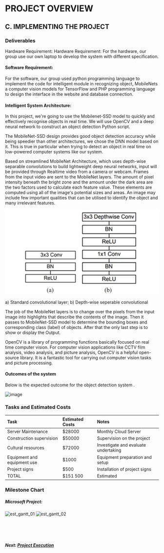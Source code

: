 # PROJECT OVERVIEW

## C. IMPLEMENTING THE PROJECT

### Deliverables

Hardware Requirement: Hardware Requirement: For the hardware, our group use our own laptop to develop the system with different specification.

#### Software Requirement:

For the software, our group used python programming language to implement the code for intelligent module in recognizing object, MobileNets a computer vision models for TensorFlow and PHP programming language to design the interface in the website and database connection.

#### Intelligent System Architecture:

In this project, we're going to use the Mobilenet-SSD model to quickly and effectively recognise objects in real time. We will use OpenCV and a deep neural network to construct an object detection Python script.

The MobileNet-SSD design provides good object detection accuracy while being speedier than other architectures, we chose the DNN model based on it. This is true in particular when trying to detect an object in real time on low-powered computer systems like our system. 

Based on streamlined MobileNet Architecture, which uses depth-wise separable convolutions to build lightweight deep neural networks, input will be provided through Realtime video from a camera or webcam. Frames from the input video are sent to the MobileNet layers. The amount of pixel intensity beneath the bright zone and the amount under the dark area are the two factors used to calculate each feature value. These elements are computed using all of the image's potential sizes and areas. An image may include few important qualities that can be utilised to identify the object and many irrelevant features.

![image](Assets/mobilenet.png)

a) Standard convolutional layer; b) Depth-wise seperable convolutional


The job of the MobileNet layers is to change over the pixels from the input image into highlights that describe the contents of the image. Then it passes to MobileNet-SSD model to determine the bounding boxes and corresponding class (label) of objects. After that the only last step is to show or display the Output.

OpenCV is a library of programming functions basically focused on real time computer vision. For computer vision applications like CCTV film analysis, video analysis, and picture analysis, OpenCV is a helpful open-source library. It is a fantastic tool for carrying out computer vision tasks and picture processing.




#### Outcomes of the system

Below is the expected outcome for the object detection system .

![image](https://user-images.githubusercontent.com/121591165/211705231-486cd6a6-f047-4412-b799-df5746a19b08.png)

### Tasks and Estimated Costs

|          Task               | Estimated Costs |         Notes                        |
| :---                        |  :---           |         :---                         |
| Server Maintenance          | $28000          | Monthly Cloud Server                 |
| Construction supervision    | $50000          | Supervision on the project           |
| Cultural resources          | $72000          | Investigate and evaluate undertaking |
| Equipment and equipment use | $1000           | Equipment preparation and setup      |
| Project signs               | $500            | Installation of project signs        |
| TOTAL                       | $151 500        | Estimated                            |

### Milestone Chart

##### Microsoft Project:

![est_gantt_01](Assets/est_gantt_01.png)
![est_gantt_02](Assets/est_gantt_02.png)

<br><br><br>
##### Next: [Project Execution ](D-Project_Execution.md)
 

